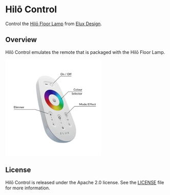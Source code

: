 # Hilō Control

Control the [Hilō Floor Lamp][link_hilo] from [Elux Design][link_elux].

## Overview

Hilō Control emulates the remote that is packaged with the Hilō Floor Lamp.

![Hilō Remote][image_remote]

## License

Hilō Control is released under the Apache 2.0 license. See the [LICENSE][license_file] file for more information.

[license_file]:./LICENSE
[link_hilo]:https://eluxdesign.co/products/hilo-lamp
[link_elux]:https://eluxdesign.co/
[image_remote]:./hilo-remote.png
